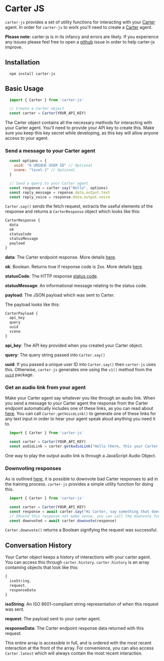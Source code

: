 # Carter JS

`carter-js` provides a set of utility functions for interacting with your [Carter](https://www.carterapi.com/) agent. In order for `carter-js` to work you'll need to create a [Carter](https://www.carterapi.com/) agent.

**Please note:** carter-js is in its infancy and errors are likely. If you experience any issues please feel free to open a [github](https://github.com/LazyLyrics/carter-js) issue in order to help carter-js improve.

## Installation

```shellscript
  npm install carter-js
```

## Basic Usage

```js
  import { Carter } from 'carter-js'

  // Create a Carter object
  const carter = Carter(YOUR_API_KEY)
```

The Carter object contains all the necessary methods for interacting with your Carter agent. You'll need to provide your API key to create this. Make sure you keep this key secret while developing, as this key will allow anyone access to your agent.

### Send a message to your Carter agent

```js
  const options = {
    uuid: "A UNIQUE USER ID" // Optional
    scene: "level-1" // Optional
  }

  // Send a query to your Carter agent
  const response = carter.say("Hello", options)
  const reply_message = reponse.data.output.text
  const reply_voice = response.data.output.voice
```

`Carter.say()` sends the fetch request, extracts the useful elements of the response and returns a `CarterResponse` object which looks like this:

```js
CarterResponse {
  data
  ok
  statusCode
  statusMessage
  payload
}
```

**data**: The Carter endpoint response. More details [here](https://carterapi.gitbook.io/carter-docs/api/api-response).

**ok**: Boolean. Returns true if response code is 2xx. More details [here](https://developer.mozilla.org/en-US/docs/Web/API/Response/ok).

**statusCode**: The HTTP response [status code](https://developer.mozilla.org/en-US/docs/Web/HTTP/Status).

**statusMessage**: An informational message relating to the status code.

**payload**: The JSON payload which was sent to Carter.

The payload looks like this:

```js
CarterPayload {
  api_key
  query
  uuid
  scene
}
```

**api_key**: The API key provided when you created your Carter object.

**query**: The query string passed into `Carter.say()`

**uuid**: If you passed a unique user ID into `Carter.say()` then `carter-js` uses this. Otherwise, `carter-js` generates one using the `v1()` method from the [`uuid`](https://github.com/uuidjs/uuid#api-summary) package.

### Get an audio link from your agent

Make your Carter agent say whatever you like through an audio link. When you send a message to your Carter agent the response from the Carter endpoint automatically includes one of these links, as you can read about [here](https://carterapi.gitbook.io/carter-docs/api/voice-api). You can call `Carter.getVoiceLink()` to generate one of these links for any text input in order to hear your agent speak aloud anything you need it to.

```js
  import { Carter } from 'carter-js'

  const carter = Carter(YOUR_API_KEY)
  const audioLink = carter.getAudioLink("Hello there, this your Carter agent speaking.")
```

One way to play the output audio link is through a JavaScript Audio Object.

### Downvoting responses

As is outlined [here](https://carterapi.gitbook.io/carter-docs/api/downvote-agent-responses), it is possible to downvote bad Carter responses to aid in the training process. `carter-js` provides a simple utility function for doing this.

```js
  import { Carter } from 'carter-js'

  const carter = Carter(YOUR_API_KEY)
  const response = await carter.say("Hi Carter, say something that doesn't make sense please.")
  // Should this response not make sense, you can call the downvote function and pass this response object in. carter-js will take care of submitting the right information.
  const downvoted = await carter.downvote(response)
```

`Carter.downvote()` returns a Boolean signifying the request was successful.

## Conversation History

Your Carter object keeps a history of interactions with your carter agent. You can access this through `carter.history`. `carter.history` is an array containing objects that look like this:

```js
{
  isoString,
  request,
  responseData
}
```

**isoString**: An ISO 8601-compliant string representation of when this request was sent.

**request**: The payload sent to your carter agent.

**responseData**: The Carter endpoint response data returned with this request.

This entire array is accessible in full, and is ordered with the most recent interaction at the front of the array. For convenience, you can also access `Carter.latest` which will always contain the most recent interaction.
